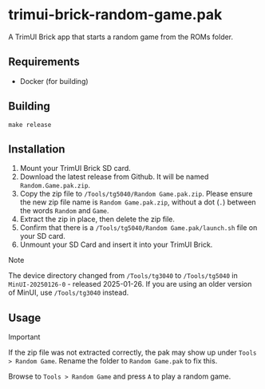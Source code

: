 # trimui-brick-random-game.pak

A TrimUI Brick app that starts a random game from the ROMs folder.

## Requirements

- Docker (for building)

## Building

```shell
make release
```

## Installation

1. Mount your TrimUI Brick SD card.
2. Download the latest release from Github. It will be named `Random.Game.pak.zip`.
3. Copy the zip file to `/Tools/tg5040/Random Game.pak.zip`. Please ensure the new zip file name is `Random Game.pak.zip`, without a dot (`.`) between the words `Random` and `Game`.
4. Extract the zip in place, then delete the zip file.
5. Confirm that there is a `/Tools/tg5040/Random Game.pak/launch.sh` file on your SD card.
6. Unmount your SD Card and insert it into your TrimUI Brick.

> [!NOTE]
> The device directory changed from `/Tools/tg3040` to `/Tools/tg5040` in `MinUI-20250126-0` - released 2025-01-26. If you are using an older version of MinUI, use `/Tools/tg3040` instead.

## Usage

> [!IMPORTANT]
> If the zip file was not extracted correctly, the pak may show up under `Tools > Random Game`. Rename the folder to `Random Game.pak` to fix this.

Browse to `Tools > Random Game` and press `A` to play a random game.
